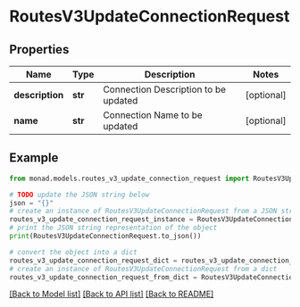 # RoutesV3UpdateConnectionRequest


## Properties

Name | Type | Description | Notes
------------ | ------------- | ------------- | -------------
**description** | **str** | Connection Description to be updated | [optional] 
**name** | **str** | Connection Name to be updated | [optional] 

## Example

```python
from monad.models.routes_v3_update_connection_request import RoutesV3UpdateConnectionRequest

# TODO update the JSON string below
json = "{}"
# create an instance of RoutesV3UpdateConnectionRequest from a JSON string
routes_v3_update_connection_request_instance = RoutesV3UpdateConnectionRequest.from_json(json)
# print the JSON string representation of the object
print(RoutesV3UpdateConnectionRequest.to_json())

# convert the object into a dict
routes_v3_update_connection_request_dict = routes_v3_update_connection_request_instance.to_dict()
# create an instance of RoutesV3UpdateConnectionRequest from a dict
routes_v3_update_connection_request_from_dict = RoutesV3UpdateConnectionRequest.from_dict(routes_v3_update_connection_request_dict)
```
[[Back to Model list]](../README.md#documentation-for-models) [[Back to API list]](../README.md#documentation-for-api-endpoints) [[Back to README]](../README.md)


